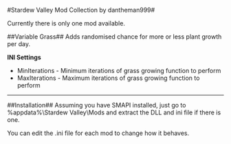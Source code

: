 #Stardew Valley Mod Collection by dantheman999#

Currently there is only one mod available.

##Variable Grass##
Adds randomised chance for more or less plant growth per day.

**INI Settings**

 - MinIterations - Minimum iterations of grass growing function to perform
 - MaxIterations - Maximum iterations of grass growing function to perform

----------


##Installation##
Assuming you have SMAPI installed, just go to %appdata%\Stardew Valley\Mods and extract the DLL and ini file if there is one. 

You can edit the .ini file for each mod to change how it behaves.
